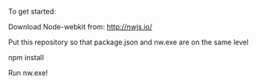 To get started:

Download Node-webkit from: http://nwjs.io/

Put this repository so that package.json and nw.exe are on the same level

npm install

Run nw.exe!